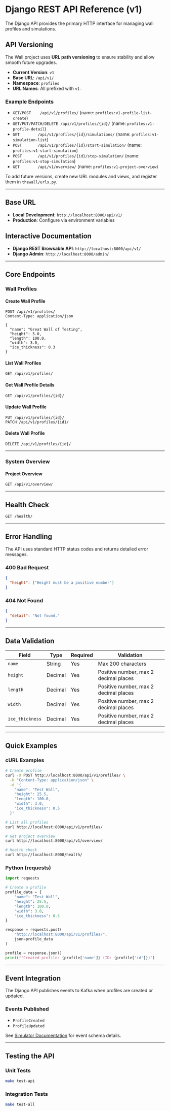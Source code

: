 # Django REST API Reference (v1)

The Django API provides the primary HTTP interface for managing wall profiles and simulations.

## API Versioning

The Wall project uses **URL path versioning** to ensure stability and allow smooth future upgrades.

* **Current Version**: `v1`
* **Base URL**: `/api/v1/`
* **Namespace**: `profiles`
* **URL Names**: All prefixed with `v1-`

### Example Endpoints

* `GET/POST    /api/v1/profiles/` (name: `profiles:v1-profile-list-create`)
* `GET/PUT/PATCH/DELETE /api/v1/profiles/{id}/` (name: `profiles:v1-profile-detail`)
* `GET        /api/v1/profiles/{id}/simulations/` (name: `profiles:v1-simulation-list`)
* `POST       /api/v1/profiles/{id}/start-simulation/` (name: `profiles:v1-start-simulation`)
* `POST       /api/v1/profiles/{id}/stop-simulation/` (name: `profiles:v1-stop-simulation`)
* `GET        /api/v1/overview/` (name: `profiles:v1-project-overview`)

To add future versions, create new URL modules and views, and register them in `thewall/urls.py`.

---

## Base URL

* **Local Development**: `http://localhost:8000/api/v1/`
* **Production**: Configure via environment variables

## Interactive Documentation

* **Django REST Browsable API**: `http://localhost:8000/api/v1/`
* **Django Admin**: `http://localhost:8000/admin/`

---

## Core Endpoints

### Wall Profiles

#### Create Wall Profile

```http
POST /api/v1/profiles/
Content-Type: application/json

{
  "name": "Great Wall of Testing",
  "height": 5.0,
  "length": 100.0,
  "width": 3.0,
  "ice_thickness": 0.3
}
```

#### List Wall Profiles

```http
GET /api/v1/profiles/
```

#### Get Wall Profile Details

```http
GET /api/v1/profiles/{id}/
```

#### Update Wall Profile

```http
PUT /api/v1/profiles/{id}/
PATCH /api/v1/profiles/{id}/
```

#### Delete Wall Profile

```http
DELETE /api/v1/profiles/{id}/
```

---

### System Overview

#### Project Overview

```http
GET /api/v1/overview/
```

---

## Health Check

```http
GET /health/
```

---

## Error Handling

The API uses standard HTTP status codes and returns detailed error messages.

### 400 Bad Request

```json
{
  "height": ["Height must be a positive number"]
}
```

### 404 Not Found

```json
{
  "detail": "Not found."
}
```

---

## Data Validation

| Field           | Type    | Required | Validation                            |
| --------------- | ------- | -------- | ------------------------------------- |
| `name`          | String  | Yes      | Max 200 characters                    |
| `height`        | Decimal | Yes      | Positive number, max 2 decimal places |
| `length`        | Decimal | Yes      | Positive number, max 2 decimal places |
| `width`         | Decimal | Yes      | Positive number, max 2 decimal places |
| `ice_thickness` | Decimal | Yes      | Positive number, max 2 decimal places |

---

## Quick Examples

### cURL Examples

```bash
# Create profile
curl -X POST http://localhost:8000/api/v1/profiles/ \
  -H "Content-Type: application/json" \
  -d '{
    "name": "Test Wall",
    "height": 25.5,
    "length": 100.0,
    "width": 3.0,
    "ice_thickness": 0.5
  }'

# List all profiles
curl http://localhost:8000/api/v1/profiles/

# Get project overview
curl http://localhost:8000/api/v1/overview/

# Health check
curl http://localhost:8000/health/
```

### Python (requests)

```python
import requests

# Create a profile
profile_data = {
    "name": "Test Wall",
    "height": 25.5,
    "length": 100.0,
    "width": 3.0,
    "ice_thickness": 0.5
}

response = requests.post(
    "http://localhost:8000/api/v1/profiles/",
    json=profile_data
)

profile = response.json()
print(f"Created profile: {profile['name']} (ID: {profile['id']})")
```

---

## Event Integration

The Django API publishes events to Kafka when profiles are created or updated.

### Events Published

* `ProfileCreated`
* `ProfileUpdated`

See [Simulator Documentation](simulator.md) for event schema details.

---

## Testing the API

### Unit Tests

```bash
make test-api
```

### Integration Tests

```bash
make test-all
```
